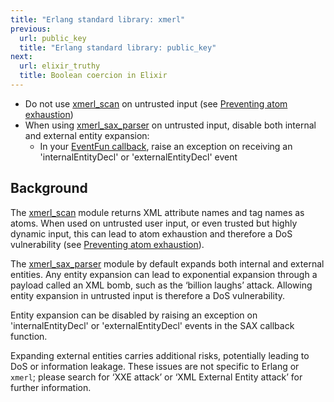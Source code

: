 ```yaml
---
title: "Erlang standard library: xmerl"
previous:
  url: public_key
  title: "Erlang standard library: public_key"
next:
  url: elixir_truthy
  title: Boolean coercion in Elixir
---
```


* Do not use [xmerl_scan](https://erlang.org/doc/man/xmerl_scan.html) on untrusted input (see [Preventing atom exhaustion](atom_exhaustion))
* When using [xmerl_sax_parser](https://erlang.org/doc/man/xmerl_sax_parser.html) on untrusted input, disable both internal and external entity expansion:
  * In your [EventFun callback](https://erlang.org/doc/man/xmerl_sax_parser.html#EventFun-3), raise an exception on receiving an 'internalEntityDecl' or 'externalEntityDecl' event

## Background

The [xmerl_scan](https://erlang.org/doc/man/xmerl_scan.html) module returns XML attribute names and tag names as atoms. When used on untrusted user input, or even trusted but highly dynamic input, this can lead to atom exhaustion and therefore a DoS vulnerability (see [Preventing atom exhaustion](atom_exhaustion)).

The [xmerl_sax_parser](https://erlang.org/doc/man/xmerl_sax_parser.html) module by default expands both internal and external entities. Any entity expansion can lead to exponential expansion through a payload called an XML bomb, such as the ‘billion laughs’ attack. Allowing entity expansion in untrusted input is therefore a DoS vulnerability.

Entity expansion can be disabled by raising an exception on 'internalEntityDecl' or 'externalEntityDecl' events in the SAX callback function.

Expanding external entities carries additional risks, potentially leading to DoS or information leakage. These issues are not specific to Erlang or `xmerl`; please search for ‘XXE attack’ or ‘XML External Entity attack’ for further information.
